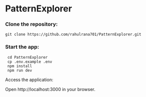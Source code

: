 # PatternExplorer

### Clone the repository:

    git clone https://github.com/rahulrana701/PatternExplorer.git

### Start the app:

     cd PatternExplorer
     cp .env.example .env
     npm install
     npm run dev
     
Access the application:

  Open http://localhost:3000 in your browser.     
     
     

